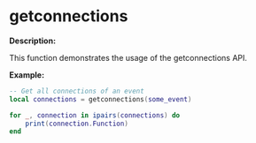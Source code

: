 # getconnections

**Description:**

This function demonstrates the usage of the getconnections API.

**Example:**

```lua
-- Get all connections of an event
local connections = getconnections(some_event)

for _, connection in ipairs(connections) do
    print(connection.Function)
end
```
